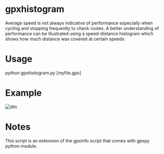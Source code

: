 # gpxhistogram

Average speed is not always indicative of performance especially when cycling and stopping frequently to check routes. A better understanding of
performance can be illustrated using a speed-distance histogram which shows how much distance was covered at certain speeds. 

Usage
======

python gpxhistogram.py [myfile.gpx]


Example
========

![dtn](https://raw.github.com/recap/gpxhistogram/master/example.png "Speed Histogram")

Notes
=======

This script is an extension of the gpxinfo script that comes with gpxpy python module.
